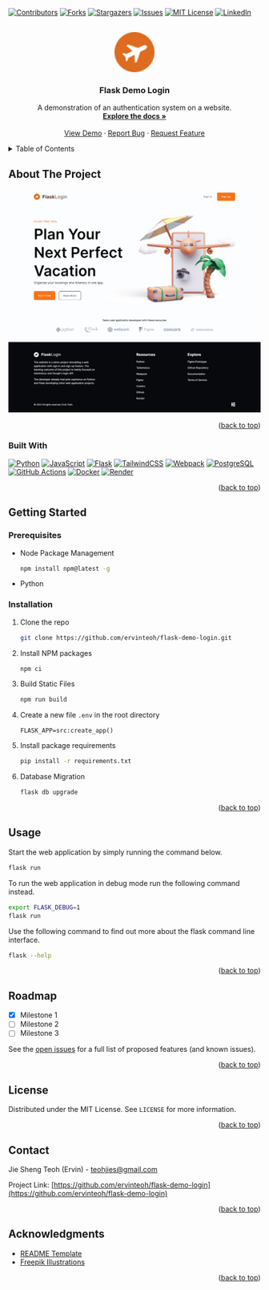 <!-- Improved compatibility of back to top link: See: https://github.com/othneildrew/Best-README-Template/pull/73 -->
<a name="readme-top"></a>



<!-- PROJECT SHIELDS -->
<!--
*** I'm using markdown "reference style" links for readability.
*** Reference links are enclosed in brackets [ ] instead of parentheses ( ).
*** See the bottom of this document for the declaration of the reference variables
*** for contributors-url, forks-url, etc. This is an optional, concise syntax you may use.
*** https://www.markdownguide.org/basic-syntax/#reference-style-links
-->
[![Contributors][contributors-shield]][contributors-url]
[![Forks][forks-shield]][forks-url]
[![Stargazers][stars-shield]][stars-url]
[![Issues][issues-shield]][issues-url]
[![MIT License][license-shield]][license-url]
[![LinkedIn][linkedin-shield]][linkedin-url]



<!-- PROJECT LOGO -->
<br />
<div align="center">
  <a href="https://github.com/ervinteoh/flask-demo-login">
    <img src="images/logo.svg" alt="Logo" width="80" height="80">
  </a>

<h3 align="center">Flask Demo Login</h3>

  <p align="center">
    A demonstration of an authentication system on a website.
    <br />
    <a href="https://github.com/ervinteoh/flask-demo-login"><strong>Explore the docs »</strong></a>
    <br />
    <br />
    <a href="https://flask-demo-login-staging.onrender.com/">View Demo</a>
    ·
    <a href="https://github.com/ervinteoh/flask-demo-login/issues">Report Bug</a>
    ·
    <a href="https://github.com/ervinteoh/flask-demo-login/issues">Request Feature</a>
  </p>
</div>



<!-- TABLE OF CONTENTS -->
<details>
  <summary>Table of Contents</summary>
  <ol>
    <li>
      <a href="#about-the-project">About The Project</a>
      <ul>
        <li><a href="#built-with">Built With</a></li>
      </ul>
    </li>
    <li>
      <a href="#getting-started">Getting Started</a>
      <ul>
        <li><a href="#prerequisites">Prerequisites</a></li>
        <li><a href="#installation">Installation</a></li>
      </ul>
    </li>
    <li><a href="#usage">Usage</a></li>
    <li><a href="#roadmap">Roadmap</a></li>
    <li><a href="#contributing">Contributing</a></li>
    <li><a href="#license">License</a></li>
    <li><a href="#contact">Contact</a></li>
    <li><a href="#acknowledgments">Acknowledgments</a></li>
  </ol>
</details>



<!-- ABOUT THE PROJECT -->
## About The Project

[![Product Name Screen Shot][product-screenshot]](https://flask-demo-login-staging.onrender.com/)

<p align="right">(<a href="#readme-top">back to top</a>)</p>



### Built With

[![Python][Python-badge]][Python-url]
[![JavaScript][JavaScript-badge]][JavaScript-url]
[![Flask][Flask-badge]][Flask-url]
[![TailwindCSS][TailwindCSS-badge]][TailwindCSS-url]
[![Webpack][Webpack-badge]][Webpack-url]
[![PostgreSQL][PostgreSQL-badge]][PostgreSQL-url]
[![GitHub Actions][GitHubActions-badge]][GitHubActions-url]
[![Docker][Docker-badge]][Docker-url]
[![Render][Render-badge]][Render-url]

<p align="right">(<a href="#readme-top">back to top</a>)</p>



<!-- GETTING STARTED -->
## Getting Started

### Prerequisites

* Node Package Management
  ```sh
  npm install npm@latest -g
  ```
* Python

### Installation

1. Clone the repo
   ```sh
   git clone https://github.com/ervinteoh/flask-demo-login.git
   ```
2. Install NPM packages
   ```sh
   npm ci
   ```
3. Build Static Files
   ```sh
   npm run build
   ```
4. Create a new file `.env` in the root directory
   ```
   FLASK_APP=src:create_app()
   ```
5. Install package requirements
   ```sh
   pip install -r requirements.txt
   ```
6. Database Migration
   ```sh
   flask db upgrade
   ```

<p align="right">(<a href="#readme-top">back to top</a>)</p>



<!-- USAGE EXAMPLES -->
## Usage

Start the web application by simply running the command below.
```sh
flask run
```

To run the web application in debug mode run the following command instead.
```sh
export FLASK_DEBUG=1
flask run
```

Use the following command to find out more about the flask command line interface.
```sh
flask --help
```

<p align="right">(<a href="#readme-top">back to top</a>)</p>



<!-- ROADMAP -->
## Roadmap

- [x] Milestone 1
- [ ] Milestone 2
- [ ] Milestone 3

See the [open issues](https://github.com/ervinteoh/flask-demo-login/issues) for a full list of proposed features (and known issues).

<p align="right">(<a href="#readme-top">back to top</a>)</p>

<!-- LICENSE -->
## License

Distributed under the MIT License. See `LICENSE` for more information.

<p align="right">(<a href="#readme-top">back to top</a>)</p>



<!-- CONTACT -->
## Contact

Jie Sheng Teoh (Ervin) - teohjies@gmail.com

Project Link: [https://github.com/ervinteoh/flask-demo-login](https://github.com/ervinteoh/flask-demo-login)

<p align="right">(<a href="#readme-top">back to top</a>)</p>



<!-- ACKNOWLEDGMENTS -->
## Acknowledgments

* [README Template](https://github.com/othneildrew/Best-README-Template)
* [Freepik Illustrations](https://www.freepik.com/search?author=55705010&authorSlug=bs_k1d&format=author)

<p align="right">(<a href="#readme-top">back to top</a>)</p>



<!-- MARKDOWN LINKS & IMAGES -->
<!-- https://www.markdownguide.org/basic-syntax/#reference-style-links -->
[contributors-shield]: https://img.shields.io/github/contributors/ervinteoh/flask-demo-login.svg?style=for-the-badge
[contributors-url]: https://github.com/ervinteoh/flask-demo-login/graphs/contributors
[forks-shield]: https://img.shields.io/github/forks/ervinteoh/flask-demo-login.svg?style=for-the-badge
[forks-url]: https://github.com/ervinteoh/flask-demo-login/network/members
[stars-shield]: https://img.shields.io/github/stars/ervinteoh/flask-demo-login.svg?style=for-the-badge
[stars-url]: https://github.com/ervinteoh/flask-demo-login/stargazers
[issues-shield]: https://img.shields.io/github/issues/ervinteoh/flask-demo-login.svg?style=for-the-badge
[issues-url]: https://github.com/ervinteoh/flask-demo-login/issues
[license-shield]: https://img.shields.io/github/license/ervinteoh/flask-demo-login.svg?style=for-the-badge
[license-url]: https://github.com/ervinteoh/flask-demo-login/blob/master/LICENSE.txt
[linkedin-shield]: https://img.shields.io/badge/-LinkedIn-black.svg?style=for-the-badge&logo=linkedin&colorB=555
[linkedin-url]: https://linkedin.com/in/ervinteoh
[product-screenshot]: images/screenshot.png
[Python-badge]: https://img.shields.io/badge/python-3670A0?style=for-the-badge&logo=python&logoColor=ffdd54
[Python-url]: https://www.python.org/
[JavaScript-badge]: https://img.shields.io/badge/javascript-%23323330.svg?style=for-the-badge&logo=javascript&logoColor=%23F7DF1E
[JavaScript-url]: https://www.javascript.com/
[Flask-badge]: https://img.shields.io/badge/flask-%23000.svg?style=for-the-badge&logo=flask&logoColor=white
[Flask-url]: https://flask.palletsprojects.com/
[TailwindCSS-badge]: https://img.shields.io/badge/tailwindcss-%2338B2AC.svg?style=for-the-badge&logo=tailwind-css&logoColor=white
[TailwindCSS-url]: https://tailwindcss.com/
[Webpack-badge]: https://img.shields.io/badge/webpack-%238DD6F9.svg?style=for-the-badge&logo=webpack&logoColor=black
[Webpack-url]: https://webpack.js.org/
[PostgreSQL-badge]: https://img.shields.io/badge/postgres-%23316192.svg?style=for-the-badge&logo=postgresql&logoColor=white
[PostgreSQL-url]: https://www.postgresql.org/
[GitHubActions-badge]: https://img.shields.io/badge/github%20actions-%232671E5.svg?style=for-the-badge&logo=githubactions&logoColor=white
[GitHubActions-url]: https://github.com/features/actions
[Docker-badge]: https://img.shields.io/badge/docker-%230db7ed.svg?style=for-the-badge&logo=docker&logoColor=white
[Docker-url]: https://www.docker.com/
[Render-badge]: https://img.shields.io/badge/Render-%46E3B7.svg?style=for-the-badge&logo=render&logoColor=white
[Render-url]: https://render.com/

